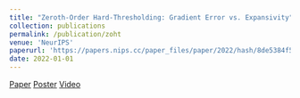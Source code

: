 ```yaml
---
title: "Zeroth-Order Hard-Thresholding: Gradient Error vs. Expansivity"
collection: publications
permalink: /publication/zoht
venue: 'NeurIPS'
paperurl: 'https://papers.nips.cc/paper_files/paper/2022/hash/8de5384f522efff26884559599c09312-Abstract-Conference.html'
date: 2022-01-01
---
```

[Paper](https://papers.nips.cc/paper_files/paper/2022/hash/8de5384f522efff26884559599c09312-Abstract-Conference.html)
[Poster](https://drive.google.com/file/d/1YvczvI1jcRV83meMKG5qVKlFV3yOxjMT/view?usp=sharing)
[Video](https://slideslive.com/38991467)

